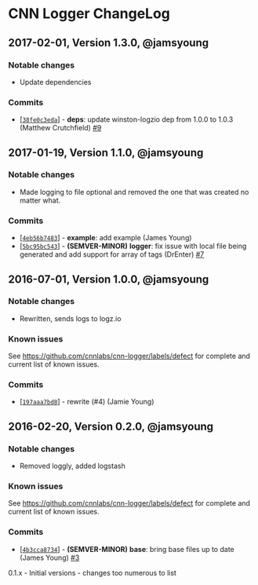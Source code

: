 # CNN Logger ChangeLog

## 2017-02-01, Version 1.3.0, @jamsyoung
### Notable changes
- Update dependencies

### Commits
* [[`38fe0c3eda`](https://github.com/cnnlabs/cnn-logger/commit/38fe0c3eda)] - **deps**: update winston-logzio dep from 1.0.0 to 1.0.3 (Matthew Crutchfield) [#9](https://github.com/cnnlabs/cnn-logger/pull/9)



## 2017-01-19, Version 1.1.0, @jamsyoung
### Notable changes
- Made logging to file optional and removed the one that was created no matter what.


### Commits
* [[`4eb56b7483`](https://github.com/cnnlabs/cnn-logger/commit/4eb56b7483)] - **example**: add example (James Young)
* [[`5bc95bc543`](https://github.com/cnnlabs/cnn-logger/commit/5bc95bc543)] - **(SEMVER-MINOR)** **logger**: fix issue with local file being generated and add support for array of tags (DrEnter) [#7](https://github.com/cnnlabs/cnn-logger/pull/7)




## 2016-07-01, Version 1.0.0, @jamsyoung

### Notable changes

- Rewritten, sends logs to logz.io


### Known issues

See https://github.com/cnnlabs/cnn-logger/labels/defect for complete and
current list of known issues.


### Commits

* [[`197aaa7bd8`](https://github.com/cnnlabs/cnn-logger/commit/197aaa7bd8)] - rewrite (#4) (Jamie Young)




## 2016-02-20, Version 0.2.0, @jamsyoung

### Notable changes

- Removed loggly, added logstash


### Known issues

See https://github.com/cnnlabs/cnn-logger/labels/defect for complete and
current list of known issues.


### Commits

* [[`4b3cca8734`](https://github.com/cnnlabs/cnn-logger/commit/4b3cca8734)] - **(SEMVER-MINOR)** **base**: bring base files up to date (James Young) [#3](https://github.com/cnnlabs/cnn-logger/pull/3)




0.1.x - Initial versions - changes too numerous to list
